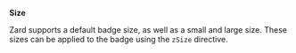 **Size**

Zard supports a default badge size, as well as a small and large size. These sizes can be applied to the badge using the `zSize` directive.
